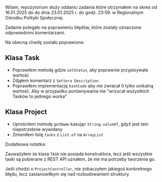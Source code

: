 Witam, repozytorium służy oddaniu zadania które otrzymałem na okres od 16.01.2025 do do dnia 23.01.2025 r. do godz. 23:59.  w Regionalnym Ośrodku Polityki Społecznej.

Zadanie polegało na poprawieniu błędów, które zostały oznaczone odpowiednimi komentarzami.



Na obecną chwilę zostało poprawione:

Klasa Task
-
- Poprawiłem metodę gdzie `setStatus`, aby poprawnie przypisywała wartość
- Zdjąłem komentarz z `Settera Description`
- Poprawiłem implementację `hashCode` aby nie zwracał 0 tylko unikalną wartość. Aby w przypadku porównywania nie "wrzucał wszystkich Tasków to jednego worka"

Klasa Project
- 
- Uprościłem metodę `getName` kasując `String.valueOf`, gdyż jest tam niepotrzebnie wywołany
- Zmieniłem listę `tasks` z `List.of` na `ArrayList`

Dodatkowa notatka:

Zauważyłem że klasa `TASK` nie posiada konstruktora, lecz jeśli wszystkie taski są pobierane z REST API uznałem, że nie ma potrzeby tworzenia go.

Jeśli chodzi o `ProjectController`, nie zobaczyłem jakiegoś konkretnego błędu, lecz zastanowiłbym się nad rozbudowaniem struktury.
